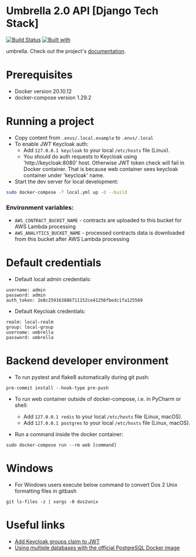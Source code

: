 # Umbrella 2.0 API [Django Tech Stack]

[![Build Status](https://travis-ci.org/shuryhin-oleksandr/umbrella.svg?branch=master)](https://travis-ci.org/shuryhin-oleksandr/umbrella)
[![Built with](https://img.shields.io/badge/Built_with-Cookiecutter_Django_Rest-F7B633.svg)](https://github.com/agconti/cookiecutter-django-rest)

umbrella. Check out the project's [documentation](http://shuryhin-oleksandr.github.io/umbrella/).

# Prerequisites
- Docker version 20.10.12
- docker-compose version 1.29.2

# Running a project
- Copy content from `.envs/.local.example` to `.envs/.local`
- To enable JWT Keycloak auth:
  - Add `127.0.0.1 keycloak` to your local `/etc/hosts` file (Linux). 
  - You should do auth requests to Keycloak using 'http://keycloak:8080' host.
    Otherwise JWT token check will fail in Docker container. 
    That is because web container sees keycloak container under 'keycloak' name.
- Start the dev server for local development:
```bash
sudo docker-compose -f local.yml up -d --build
```

### Environment variables:
- `AWS_CONTRACT_BUCKET_NAME` - contracts are uploaded to this bucket for AWS Lambda processing
- `AWS_ANALYTICS_BUCKET_NAME` - processed contracts data is downloaded from this bucket after AWS Lambda processing

# Default credentials
- Default local admin credentials:
```
username: admin
password: admin
auth_token: 2e8c259163886711152ce41256fbedc1fa125569
```

- Default Keycloak credentials:
```
realm: local-realm
group: local-group
username: umbrella
password: umbrella 
```


# Backend developer environment
- To run pystest and flake8 automatically during git push:
```
pre-commit install --hook-type pre-push
``` 

- To run web container outside of docker-compose, i.e. in PyCharm or shell:
  - Add `127.0.0.1 redis` to your local `/etc/hosts` file (Linux, macOS).
  - Add `127.0.0.1 postgres` to your local `/etc/hosts` file (Linux, macOS).


- Run a command inside the docker container:
```
sudo docker-compose run --rm web [command]
```


# Windows
- For Windows users execute below command to convert Dos 2 Unix formatting files in gitbash
```
git ls-files -z | xargs -0 dos2unix
```

# Useful links

- [Add Keycloak groups claim to JWT](ttps://stackoverflow.com/questions/56362197/keycloak-oidc-retrieve-user-groups-attributes)
- [Using multiple databases with the official PostgreSQL Docker image](https://github.com/mrts/docker-postgresql-multiple-databases)
